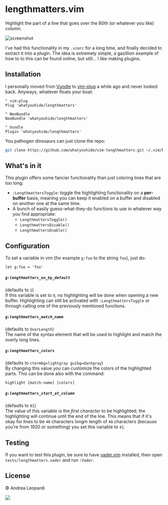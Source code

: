 # lengthmatters.vim

Highlight the part of a line that goes over the 80th (or whatever you like)
column.

![screenshot][screenshot]

I've had this functionality in my `.vimrc` for a long time, and finally decided
to extract it into a plugin. The idea is extremely simple, a gazillion example
of how to to this can be found online, but still... I like making plugins.

## Installation

I personally moved from [Vundle][vundle] to [vim-plug][vim-plug] a while ago and
never looked back. Anyways, whatever floats your boat:

``` viml
" vim-plug
Plug 'whatyouhide/lengthmatters'

" NeoBundle
NeoBundle 'whatyouhide/lengthmatters'

" Vundle
Plugin 'whatyouhide/lengthmatters'
```

You pathogen dinosaurs can just clone the repo:

``` bash
git clone https://github.com/whatyouhide/vim-lengthmatters.git ~/.vim/bundle
```


## What's in it

This plugin offers some fancier functionality than just coloring lines that are
too long:

- `:LengthmattersToggle`: toggle the highlighting functionality on a
    **per-buffer** basis, meaning you can keep it enabled on a buffer and
    disabled on another one at the same time.
- A bunch of easily guess-what-they-do functions to use in whatever way you find
    appropriate:
    * `LengthmattersToggle()`
    * `LengthmattersDisable()`
    * `LengthmattersEnable()`

## Configuration

To set a variable in vim (for example `g:foo` to the string `foo`), just do:

``` viml
let g:foo = 'foo'
```

##### `g:lengthmatters_on_by_default`

(defaults to `1`)  
If this variable is set to `0`, no highlighting will be done when opening a new
buffer. Highlighting can still be activated with `:LengthmattersToggle` or
through calling one of the previously mentioned functions.

##### `g:lengthmatters_match_name`

(defaults to `OverLength`)  
The name of the syntax element that will be used to highlight and match the
overly long lines.

##### `g:lengthmatters_colors`

(defaults to `ctermbg=lightgray guibg=darkgray`)  
By changing this value you can customize the colors of the highlighted parts.
This can be done also with the command:

``` viml
highlight [match-name] [colors]
```

##### `g:lengthmatters_start_at_column`

(defaults to `81`)  
The value of this variable is the *first character* to be highlighted; the
highlighting will continue until the end of the line. This means that if it's
okay for lines to be `40` characters longm length of `40` characters (because
you're from 1920 or something) you set this variable to `41`.


## Testing

If you want to test this plugin, be sure to have [vader.vim][vader] installed,
then open `tests/lengthmatters.vader` and run `:Vader`.

## License

&copy; Andrea Leopardi

[![][wtfpl-logo]][wtfpl]

[vundle]: https://github.com/gmarik/Vundle.vim
[vim-plug]: https://github.com/junegunn/vim-plug
[wtfpl]: http://www.wtfpl.net/
[wtfpl-logo]: http://www.wtfpl.net/wp-content/uploads/2012/12/logo-220x1601.png
[screenshot]: http://i.imgur.com/7lQRyRY.png "A screenshot of the plugin"
[vader]: https://github.com/junegunn/vader.vim
